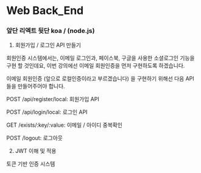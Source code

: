 # Web Back_End 

### 앞단 리엑트 뒷단 koa / (node.js)

1. 회원가입 / 로그인 API 만들기 

회원인증 시스템에서는, 이메일 로그인과, 페이스북, 구글을 사용한 소셜로그인 기능을 구현 할 것인데요, 이번 강의에선 이메일 회원인증을 먼저 구현하도록 하겠습니다.

이메일 회원인증 (앞으로 로컬인증이라고 부르겠습니다) 을 구현하기 위해선 다음 API 들을 만들어주어야 합니다.

POST /api/register/local: 회원가입 API

POST /api/login/local: 로그인 API

GET /exists/:key/:value: 이메일 / 아이디 중복확인

POST /logout: 로그아웃

2. JWT 이해 및 적용 

토큰 기반 인증 시스템



